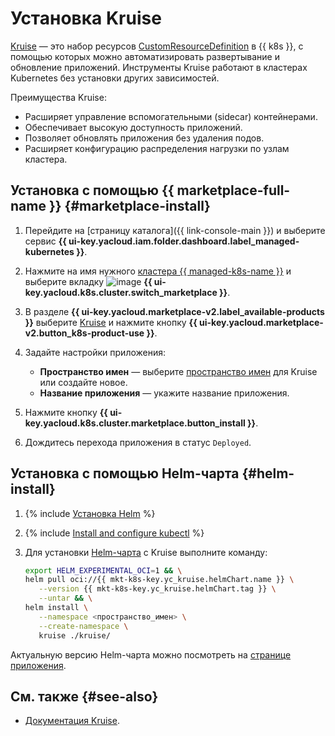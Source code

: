 # Установка Kruise


[Kruise](https://openkruise.io/) — это набор ресурсов [CustomResourceDefinition](https://kubernetes.io/docs/tasks/extend-kubernetes/custom-resources/custom-resource-definitions/) в {{ k8s }}, с помощью которых можно автоматизировать развертывание и обновление приложений. Инструменты Kruise работают в кластерах Kubernetes без установки других зависимостей.

Преимущества Kruise:

* Расширяет управление вспомогательными (sidecar) контейнерами.
* Обеспечивает высокую доступность приложений.
* Позволяет обновлять приложения без удаления подов.
* Расширяет конфигурацию распределения нагрузки по узлам кластера.

## Установка с помощью {{ marketplace-full-name }} {#marketplace-install}

1. Перейдите на [страницу каталога]({{ link-console-main }}) и выберите сервис **{{ ui-key.yacloud.iam.folder.dashboard.label_managed-kubernetes }}**.
1. Нажмите на имя нужного [кластера {{ managed-k8s-name }}](../../concepts/index.md#kubernetes-cluster) и выберите вкладку ![image](../../../_assets/console-icons/shopping-cart.svg) **{{ ui-key.yacloud.k8s.cluster.switch_marketplace }}**.
1. В разделе **{{ ui-key.yacloud.marketplace-v2.label_available-products }}** выберите [Kruise](/marketplace/products/yc/kruise) и нажмите кнопку **{{ ui-key.yacloud.marketplace-v2.button_k8s-product-use }}**.
1. Задайте настройки приложения:

   * **Пространство имен** — выберите [пространство имен](../../concepts/index.md#namespace) для Kruise или создайте новое.
   * **Название приложения** — укажите название приложения.

1. Нажмите кнопку **{{ ui-key.yacloud.k8s.cluster.marketplace.button_install }}**.
1. Дождитесь перехода приложения в статус `Deployed`.

## Установка с помощью Helm-чарта {#helm-install}

1. {% include [Установка Helm](../../../_includes/managed-kubernetes/helm-install.md) %}
1. {% include [Install and configure kubectl](../../../_includes/managed-kubernetes/kubectl-install.md) %}
1. Для установки [Helm-чарта](https://helm.sh/docs/topics/charts/) с Kruise выполните команду:

   ```bash
   export HELM_EXPERIMENTAL_OCI=1 && \
   helm pull oci://{{ mkt-k8s-key.yc_kruise.helmChart.name }} \
      --version {{ mkt-k8s-key.yc_kruise.helmChart.tag }} \
      --untar && \
   helm install \
      --namespace <пространство_имен> \
      --create-namespace \
      kruise ./kruise/
   ```

Актуальную версию Helm-чарта можно посмотреть на [странице приложения](/marketplace/products/yc/kruise#docker-images).

## См. также {#see-also}

* [Документация Kruise](https://openkruise.io/docs/).
